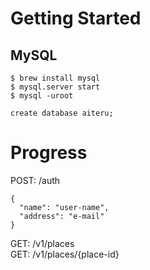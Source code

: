# Getting Started

## MySQL
```
$ brew install mysql
$ mysql.server start
$ mysql -uroot

create database aiteru;
```

# Progress

POST: /auth
```
{
  "name": "user-name",
  "address": "e-mail"
}
```
GET: /v1/places  
GET: /v1/places/{place-id}